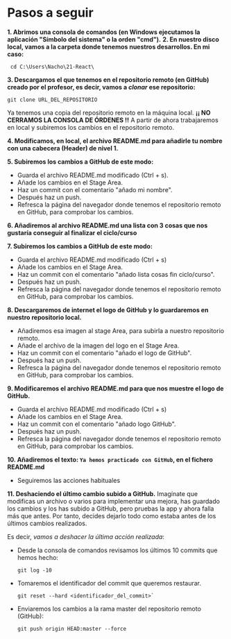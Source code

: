 # Pasos a seguir

**1. Abrimos una consola de comandos (en Windows ejecutamos la aplicación "Símbolo del sistema" o la orden "cmd").**
**2. En nuestro disco local, vamos a la carpeta donde tenemos nuestros desarrollos. En mi caso:**
   ```
    cd C:\Users\Nacho\21-React\
   ```

**3. Descargamos el que tenemos en el repositorio remoto (en GitHub) creado por el profesor, es decir, vamos a *clonar* ese repositorio:**
   ```
   git clone URL_DEL_REPOSITORIO
   ```
Ya tenemos una copia del repositorio remoto en la máquina local. 
**¡¡ NO CERRAMOS LA CONSOLA DE ÓRDENES !!**
A partir de ahora trabajaremos en local y subiremos los cambios en el repositorio remoto.

**4. Modificamos, en local, el archivo README.md para añadirle tu nombre con una cabecera (Header) de nivel 1.**

**5. Subiremos los cambios a GitHub de este modo:**

- Guarda el archivo README.md modificado (Ctrl + s).
- Añade los cambios en el Stage Area.
- Haz un commit con el comentario "añado mi nombre".
- Después haz un push.
- Refresca la página del navegador donde tenemos el repositorio remoto en GitHub, para comprobar los cambios.

**6. Añadiremos al archivo README.md una lista con 3 cosas que nos gustaría conseguir al finalizar el ciclo/curso**

**7. Subiremos los cambios a GitHub de este modo:**

- Guarda el archivo README.md modificado (Ctrl + s)
- Añade los cambios en el Stage Area.
- Haz un commit con el comentario "añado lista cosas fin ciclo/curso".
- Después haz un push.
- Refresca la página del navegador donde tenemos el repositorio remoto en GitHub, para comprobar los cambios.

**8. Descargaremos de internet el logo de GitHub y lo guardaremos en nuestro repositorio local.**
    
- Añadiremos esa imagen al stage Area, para subirla a nuestro repositorio remoto.
- Añade el archivo de la imagen del logo en el Stage Area.
- Haz un commit con el comentario "añado el logo de GitHub".
- Después haz un push.
- Refresca la página del navegador donde tenemos el repositorio remoto en GitHub, para comprobar los cambios.

**9. Modificaremos el archivo README.md para que nos muestre el logo de GitHub.**
- Guarda el archivo README.md modificado (Ctrl + s)
- Añade los cambios en el Stage Area.
- Haz un commit con el comentario "añado logo GitHub".
- Después haz un push.
- Refresca la página del navegador donde tenemos el repositorio remoto en GitHub, para comprobar los cambios.

**10. Añadiremos el texto: `Ya hemos practicado con GitHub`, en el fichero README.md**
- Seguiremos las acciones habituales

**11. Deshaciendo el último cambio subido a GitHub.**
Imagínate que modificas un archivo o varios para implementar una mejora, has guardado los cambios y los has subido a GitHub, pero pruebas la app y ahora falla más que antes. Por tanto, decides dejarlo todo como estaba antes de los últimos cambios realizados.

Es decir, *vamos a deshacer la última acción realizada*:

- Desde la consola de comandos revisamos los últimos 10 commits que hemos hecho: 
    ```
    git log -10
    ```

 - Tomaremos el identificador del commit que queremos restaurar.
    ```
    git reset --hard <identificador_del_commit>`
    ```
 - Enviaremos los cambios a la rama master del repositorio remoto (GitHub):
    ```
    git push origin HEAD:master --force
    ```
